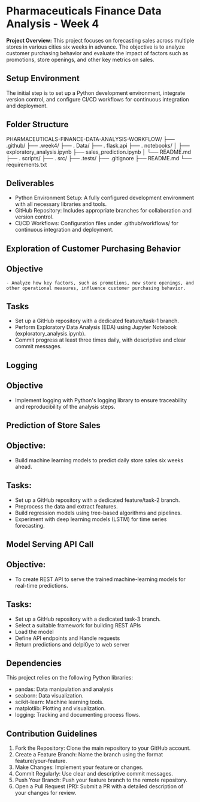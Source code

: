# Pharmaceuticals Finance Data Analysis - Week 4

**Project Overview:**
This project focuses on forecasting sales across multiple stores in various cities six weeks in advance. The objective is to analyze customer purchasing behavior and evaluate the impact of factors such as promotions, store openings, and other key metrics on sales.

## Setup Environment
The initial step is to set up a Python development environment, integrate version control, and configure CI/CD workflows for continuous integration and deployment.
## Folder Structure 

PHARMACEUTICALS-FINANCE-DATA-ANALYSIS-WORKFLOW/ 
├── .github/
├── .week4/
├── . Data/
├── . flask.api
├── . notebooks/
│   ├── exploratory_analysis.ipynb 
    ├── sales_prediction.ipynb 
│   └── README.md 
├── . scripts/ 
├── . src/
├── .tests/
├── .gitignore 
├── README.md 
└── requirements.txt 

## Deliverables
- Python Environment Setup: A fully configured development environment with all necessary libraries and tools.
- GitHub Repository: Includes appropriate branches for collaboration and version control.
- CI/CD Workflows: Configuration files under .github/workflows/ for continuous integration and deployment.

 ## Exploration of Customer Purchasing Behavior
 ## Objective
    - Analyze how key factors, such as promotions, new store openings, and other operational measures, influence customer purchasing behavior.
## Tasks
- Set up a GitHub repository with a dedicated feature/task-1 branch.
- Perform Exploratory Data Analysis (EDA) using Jupyter Notebook (exploratory_analysis.ipynb).
- Commit progress at least three times daily, with descriptive and clear commit messages.

 ## Logging
 ## Objective
 - Implement logging with Python's logging library to ensure traceability and reproducibility of the analysis steps.

## Prediction of Store Sales
## Objective: 
- Build machine learning models to predict daily store sales six weeks ahead.
## Tasks:
- Set up a GitHub repository with a dedicated feature/task-2 branch.
- Preprocess the data and extract features.
- Build regression models using tree-based algorithms and pipelines.
- Experiment with deep learning models (LSTM) for time series forecasting.

## Model Serving API Call
## Objective: 
- To create REST API to serve the trained machine-learning models for real-time predictions.
## Tasks:
- Set up a GitHub repository with a dedicated task-3 branch.
- Select a suitable framework for building REST APIs
- Load the model
- Define API endpoints and Handle requests
- Return predictions and delpl0ye to web server

## Dependencies
This project relies on the following Python libraries:

- pandas: Data manipulation and analysis
- seaborn: Data visualization.
- scikit-learn: Machine learning tools.
- matplotlib: Plotting and visualization.
- logging: Tracking and documenting process flows.

## Contribution Guidelines
1. Fork the Repository: Clone the main repository to your GitHub account.
2. Create a Feature Branch: Name the branch using the format feature/your-feature.
3. Make Changes: Implement your feature or changes.
4. Commit Regularly: Use clear and descriptive commit messages.
5. Push Your Branch: Push your feature branch to the remote repository.
6. Open a Pull Request (PR): Submit a PR with a detailed description of your changes for review.